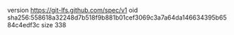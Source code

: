 version https://git-lfs.github.com/spec/v1
oid sha256:558618a32248d7b518f9b881b01cef3069c3a7a64da146634395b6584c4edf3c
size 338
